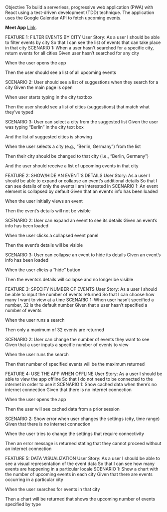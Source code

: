 Objective  To build a serverless, progressive web application (PWA) with React using a  test-driven development (TDD) technique.
The application uses the Google  Calendar API to fetch upcoming events.  

 **Meet App** [Link](https://brandontyruspetty.github.io/meet/).
 
 

FEATURE 1: FILTER EVENTS BY CITY
User Story:
 As a user
 I should be able to filter events by city
 So that I can see the list of events that can take place in that city
SCENARIO 1: When a user hasn't searched for a specific city, return events for all cities
Given user hasn’t searched for any city 

When the user opens the app 

Then the user should see a list of all upcoming events

SCENARIO 2: User should see a list of suggestions when they search for a city
Given the main page is open 

When user starts typing in the city textbox 

Then the user should see a list of cities (suggestions) that match what they’ve typed

SCENARIO 3: User can select a city from the suggested list
Given the user was typing “Berlin” in the city text box

And the list of suggested cities is showing 

When the user selects a city (e.g., “Berlin, Germany”) from the list 

Then their city should be changed to that city (i.e., “Berlin, Germany”) 

And the user should receive a list of upcoming events in that city

FEATURE 2: SHOW/HIDE AN EVENT'S DETAILS
User Story:
As a user
I should be able to expand or collapse an event’s additional details
So that I can see details of only the events I am interested in 
SCENARIO 1: An event element is collapsed by default
Given that an event’s info has been loaded 

When the user initially views an event 

Then the event’s details will not be visible

SCENARIO 2: User can expand an event to see its details
Given an event’s info has been loaded 

When the user clicks a collapsed event panel

Then the event’s details will be visible

SCENARIO 3: User can collapse an event to hide its details
Given an event’s info has been loaded 

When the user clicks a “hide” button 

Then the events’s details will collapse and no longer be visible

FEATURE 3: SPECIFY NUMBER OF EVENTS
User Story:
As a user
I should be able to input the number of events returned
So that I can choose how many I want to view at a time
SCENARIO 1: When user hasn’t specified a number, 32 is the default number
Given that a user hasn’t specified a number of events 

When the user runs a search 

Then only a maximum of 32 events are returned 

SCENARIO 2: User can change the number of events they want to see
Given that a user inputs a specific number of events to view 

When the user runs the search  

Then that number of specified events will be the maximum returned

FEATURE 4: USE THE APP WHEN OFFLINE
User Story:
As a user
I should be able to view the app offline
So that I do not need to be connected to the internet in order to use it
SCENARIO 1: Show cached data when there’s no internet connection
Given that there is no internet connection 

When the user opens the app  

Then the user will see cached data from a prior session

SCENARIO 2: Show error when user changes the settings (city, time range)
Given that there is no internet connection 

When the user tries to change the settings that require connectivity  

Then an error message is returned stating that they cannot proceed without an internet connection

FEATURE 5: DATA VISUALIZATION
User Story:
As a user
I should be able to see a visual representation of the event data
So that I can see how many events are happening in a particular locale
SCENARIO 1: Show a chart with the number of upcoming events in each city
Given that there are events occurring in a particular city 

When the user searches for events in that city 

Then a chart will be returned that shows the upcoming number of events specified by type
